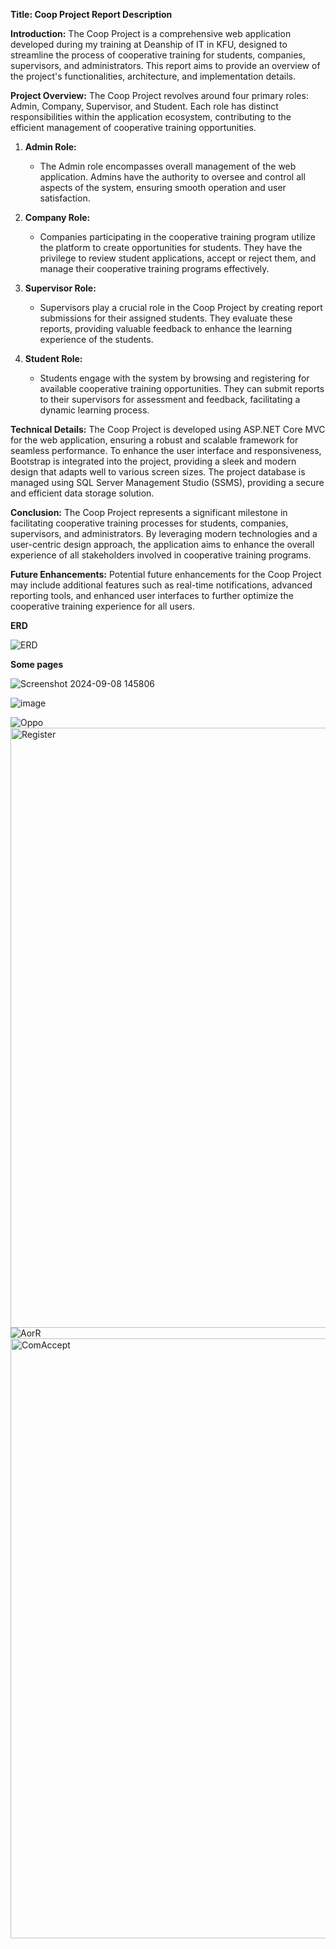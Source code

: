 **Title: Coop Project Report Description**

**Introduction:**
The Coop Project is a comprehensive web application developed during my training at Deanship of IT in KFU, designed to streamline the process of cooperative training for students, companies, supervisors, and administrators. This report aims to provide an overview of the project's functionalities, architecture, and implementation details.

**Project Overview:**
The Coop Project revolves around four primary roles: Admin, Company, Supervisor, and Student. Each role has distinct responsibilities within the application ecosystem, contributing to the efficient management of cooperative training opportunities.

1. **Admin Role:**
   - The Admin role encompasses overall management of the web application. Admins have the authority to oversee and control all aspects of the system, ensuring smooth operation and user satisfaction.

2. **Company Role:**
   - Companies participating in the cooperative training program utilize the platform to create opportunities for students. They have the privilege to review student applications, accept or reject them, and manage their cooperative training programs effectively.

3. **Supervisor Role:**
   - Supervisors play a crucial role in the Coop Project by creating report submissions for their assigned students. They evaluate these reports, providing valuable feedback to enhance the learning experience of the students.

4. **Student Role:**
   - Students engage with the system by browsing and registering for available cooperative training opportunities. They can submit reports to their supervisors for assessment and feedback, facilitating a dynamic learning process.

**Technical Details:**
The Coop Project is developed using ASP.NET Core MVC for the web application, ensuring a robust and scalable framework for seamless performance. 
To enhance the user interface and responsiveness, Bootstrap is integrated into the project, providing a sleek and modern design that adapts well to various screen sizes.
The project database is managed using SQL Server Management Studio (SSMS), providing a secure and efficient data storage solution.

**Conclusion:**
The Coop Project represents a significant milestone in facilitating cooperative training processes for students, companies, supervisors, and administrators. By leveraging modern technologies and a user-centric design approach, the application aims to enhance the overall experience of all stakeholders involved in cooperative training programs.

**Future Enhancements:**
Potential future enhancements for the Coop Project may include additional features such as real-time notifications, advanced reporting tools, and enhanced user interfaces to further optimize the cooperative training experience for all users.




**ERD**




![ERD](https://github.com/user-attachments/assets/fc4839c0-9ecc-4236-b44d-ceb6bf591951)






**Some pages**


![Screenshot 2024-09-08 145806](https://github.com/user-attachments/assets/809ce8bb-374d-43cc-a329-8abd138bb5ee)


![image](https://github.com/user-attachments/assets/b0e87d43-047a-493c-967a-4c7d017c25f2)



![Oppo](https://github.com/user-attachments/assets/44a7346b-2d62-4f73-838f-4389306b7c08)
<img width="960" alt="Register" src="https://github.com/user-attachments/assets/44049cc7-3fa2-47d8-b6cf-3b0a5389da2f">
![AorR](https://github.com/user-attachments/assets/1147838a-dc7a-4f9a-a03c-32c6f52c0d20)
<img width="960" alt="ComAccept" src="https://github.com/user-attachments/assets/2ff0ffb2-7e6f-4902-92ea-4eaa93073dc5">






